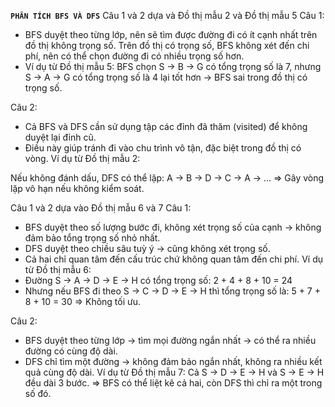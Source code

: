 **`PHÂN TÍCH BFS VÀ DFS`**
Câu 1 và 2 dựa và Đồ thị mẫu 2 và Đồ thị mẫu 5
Câu 1:
-  BFS duyệt theo từng lớp, nên sẽ tìm được đường đi có ít cạnh nhất trên đồ thị không trọng số.
Trên đồ thị có trọng số, BFS không xét đến chi phí, nên có thể chọn đường đi có nhiều trọng số hơn.
-  Ví dụ từ Đồ thị mẫu 5:
BFS chọn S -> B -> G có tổng trọng số là 7, nhưng S -> A -> G có tổng trọng số là 4 lại tốt hơn -> BFS sai trong đồ thị có trọng số.

Câu 2:
-  Cả BFS và DFS cần sử dụng tập các đỉnh đã thăm (visited) để không duyệt lại đỉnh cũ.
-  Điều này giúp tránh đi vào chu trình vô tận, đặc biệt trong đồ thị có vòng.
Ví dụ từ Đồ thị mẫu 2:

Nếu không đánh dấu, DFS có thể lặp: A -> B -> D -> C -> A -> ...
=> Gây vòng lặp vô hạn nếu không kiểm soát.

Câu 1 và 2 dựa vào Đồ thị mẫu 6 và 7
Câu 1:
-  BFS duyệt theo số lượng bước đi, không xét trọng số của cạnh → không đảm bảo tổng trọng số nhỏ nhất.
-  DFS duyệt theo chiều sâu tuỳ ý → cũng không xét trọng số.
-  Cả hai chỉ quan tâm đến cấu trúc chứ không quan tâm đến chi phí.
Ví dụ từ Đồ thị mẫu 6:
-  Đường S -> A -> D -> E -> H có tổng trọng số: 2 + 4 + 8 + 10 = 24
-  Nhưng nếu BFS đi theo S → C → D → E → H thì tổng trọng số là: 5 + 7 + 8 + 10 = 30
=> Không tối ưu.

Câu 2:
-  BFS duyệt theo từng lớp -> tìm mọi đường ngắn nhất -> có thể ra nhiều đường có cùng độ dài.
-  DFS chỉ tìm một đường -> không đảm bảo ngắn nhất, không ra nhiều kết quả cùng độ dài.
Ví dụ từ Đồ thị mẫu 7:
Cả S → D → E → H và S → E → H đều dài 3 bước.
=> BFS có thể liệt kê cả hai, còn DFS thì chỉ ra một trong số đó.

